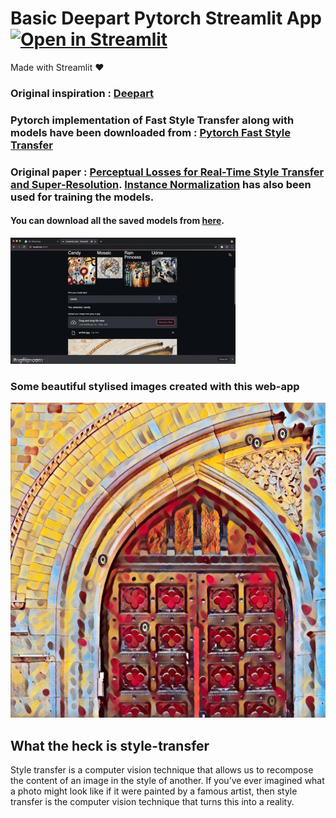 # Basic Deepart Pytorch Streamlit App [![Open in Streamlit](https://static.streamlit.io/badges/streamlit_badge_black_white.svg)](https://share.streamlit.io/adamdavis99/pytorch-style_transfer-streamlit/streamlit_main.py)

Made with Streamlit ❤️

### Original inspiration : [Deepart](https://deepart.io)

### Pytorch implementation of Fast Style Transfer along with models have been downloaded from : [Pytorch Fast Style Transfer](https://github.com/pytorch/examples/tree/master/fast_neural_style)

### Original paper : [ Perceptual Losses for Real-Time Style Transfer and Super-Resolution](https://arxiv.org/abs/1603.08155). [Instance Normalization](https://arxiv.org/pdf/1607.08022.pdf) has also been used for training the models.

#### You can download all the saved models from [here](https://www.dropbox.com/s/lrvwfehqdcxoza8/saved_models.zip?dl=0).

![](54le16.gif)

### Some beautiful stylised images created with this web-app

![amber](images/output-images/output.jpeg)


## What the heck is style-transfer
Style transfer is a computer vision technique that allows us to recompose the content of an image in the style of another. If you’ve ever imagined what a photo might look like if it were painted by a famous artist, then style transfer is the computer vision technique that turns this into a reality.

